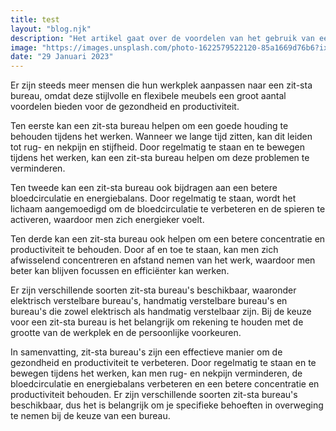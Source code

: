 ```yaml
---
title: test
layout: "blog.njk"
description: "Het artikel gaat over de voordelen van het gebruik van een zit-sta bureau voor gezondheid en productiviteit. Het bespreekt hoe een zit-sta bureau kan bijdragen aan een betere houding, bloedcirculatie, energiebalans, concentratie en productiviteit. Er wordt ook besproken dat er verschillende soorten zit-sta bureau's beschikbaar zijn en dat het belangrijk is om rekening te houden met persoonlijke voorkeuren en de grootte van de werkplek bij de keuze voor een bureau."
image: "https://images.unsplash.com/photo-1622579522120-85a1669d76b6?ixlib=rb-4.0.3&ixid=MnwxMjA3fDB8MHxwaG90by1wYWdlfHx8fGVufDB8fHx8&auto=format&fit=crop&w=687&q=80"
date: "29 Januari 2023"
---
```


 Er zijn steeds meer mensen die hun werkplek aanpassen naar een zit-sta bureau, omdat deze stijlvolle en flexibele meubels een groot aantal voordelen bieden voor de gezondheid en productiviteit.
 
 

 Ten eerste kan een zit-sta bureau helpen om een goede houding te behouden tijdens het werken. Wanneer we lange tijd zitten, kan dit leiden tot rug- en nekpijn en stijfheid. 
 Door regelmatig te staan en te bewegen tijdens het werken, kan een zit-sta bureau helpen om deze problemen te verminderen.  
 

 Ten tweede kan een zit-sta bureau ook bijdragen aan een betere bloedcirculatie en energiebalans. Door regelmatig te staan, wordt het lichaam aangemoedigd om de bloedcirculatie te verbeteren en de spieren te activeren, waardoor men zich energieker voelt.   
 

 Ten derde kan een zit-sta bureau ook helpen om een betere concentratie en productiviteit te behouden. Door af en toe te staan, kan men zich afwisselend concentreren en afstand nemen van het werk, waardoor men beter kan blijven focussen en efficiënter kan werken.  
 

 Er zijn verschillende soorten zit-sta bureau's beschikbaar, waaronder elektrisch verstelbare bureau's, handmatig verstelbare bureau's en bureau's die zowel elektrisch als handmatig verstelbaar zijn. 
 Bij de keuze voor een zit-sta bureau is het belangrijk om rekening te houden met de grootte van de werkplek en de persoonlijke voorkeuren.  
 

 In samenvatting, zit-sta bureau's zijn een effectieve manier om de gezondheid en productiviteit te verbeteren. 
 Door regelmatig te staan en te bewegen tijdens het werken, kan men rug- en nekpijn verminderen, de bloedcirculatie en energiebalans verbeteren en een betere concentratie en productiviteit behouden. 
 Er zijn verschillende soorten zit-sta bureau's beschikbaar, dus het is belangrijk om je specifieke behoeften in overweging te nemen bij de keuze van een bureau. 